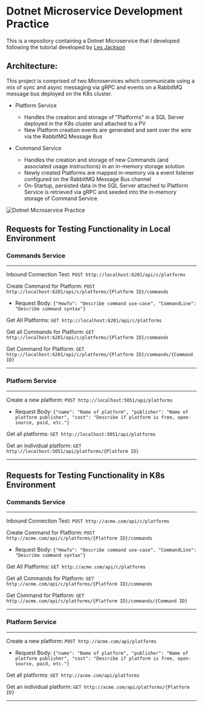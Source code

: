 # Dotnet Microservice Development Practice

This is a repository containing a Dotnet Microservice that I developed following the tutorial developed by [Les Jackson](https://youtu.be/DgVjEo3OGBI?si=_aLh0LMOW2HiRV8b)

## Architecture:
This project is comprised of two Microservices which communicate using a mix of sync and async messaging via gRPC and events on a RabbitMQ message bus deployed on the K8s cluster.
* Platform Service
   * Handles the creation and storage of "Platforms" in a SQL Server deployed in the K8s cluster and attached to a PV
   * New Platform creation events are generated and sent over the wire via the RabbitMQ Message Bus

* Command Service
   *  Handles the creation and storage of new Commands (and associated usage instructions) in an in-memory storage solution
   *  Newly created Platforms are mapped in-memory via a event listener configured on the RabbitMQ Message Bus channel
   *  On-Startup, persisted data in the SQL Server attached to Platform Service is retrieved via gRPC and seeded into the in-memory storage of Command Service


![Dotnet Microservice Practice](https://github.com/absandell/dotnet-microservice/assets/58280054/c6918fe3-3bf2-4a50-9519-048112814641)

## Requests for Testing Functionality in Local Environment
### Commands Service
---
Inbound Connection Test: `POST http://localhost:6201/api/c/platforms`

Create Command for Platform: `POST http://localhost:6201/api/c/platforms/{Platform ID}/commands`
* Request Body: `{"HowTo": "Describe command use-case", "CommandLine": "Describe command syntax"}` 

Get All Platforms: `GET http://localhost:6201/api/c/platforms`

Get all Commands for Platform: `GET http://localhost:6201/api/c/platforms/{Platform ID}/commands`

Get Command for Platform: `GET http://localhost:6201/api/c/platforms/{Platform ID}/commands/{Command ID}`

---
### Platform Service
---
Create a new platform: `POST http://localhost:5051/api/platforms`
* Request Body: `{"name": "Name of platform", "publisher": "Name of platform publisher", "cost": "Describe if platform is free, open-source, paid, etc."}`

Get all platforms: `GET http://localhost:5051/api/platforms`

Get an individual platform: `GET http://localhost:5051/api/platforms/{Platform ID}`

---

## Requests for Testing Functionality in K8s Environment
### Commands Service
---
Inbound Connection Test: `POST http://acme.com/api/c/platforms`

Create Command for Platform: `POST http://acme.com/api/c/platforms/{Platform ID}/commands`
* Request Body: `{"HowTo": "Describe command use-case", "CommandLine": "Describe command syntax"}` 

Get All Platforms: `GET http://acme.com/api/c/platforms`

Get all Commands for Platform: `GET http://acme.com/api/c/platforms/{Platform ID}/commands`

Get Command for Platform: `GET http://acme.com/api/c/platforms/{Platform ID}/commands/{Command ID}`

---
### Platform Service
---
Create a new platform: `POST http://acme.com/api/platforms`
* Request Body: `{"name": "Name of platform", "publisher": "Name of platform publisher", "cost": "Describe if platform is free, open-source, paid, etc."}`

Get all platforms: `GET http://acme.com/api/platforms`

Get an individual platform: `GET http://acme.com/api/platforms/{Platform ID}`

---


